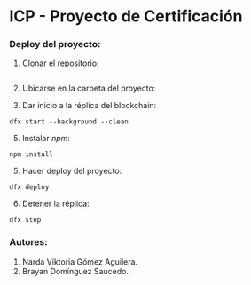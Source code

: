 # ICP - Proyecto de Certificación

### Deploy del proyecto:

1. Clonar el repositorio:
```

```

2. Ubicarse en la carpeta del proyecto:

3. Dar inicio a la réplica del blockchain:
```
dfx start --background --clean
```

5. Instalar *npm*:
 ```
npm install
```

5. Hacer deploy del proyecto:
```
dfx deploy
```

6. Detener la réplica:
```
dfx stop
```
   




### Autores:
1. Narda Viktoria Gómez Aguilera.
2. Brayan Domínguez Saucedo.
